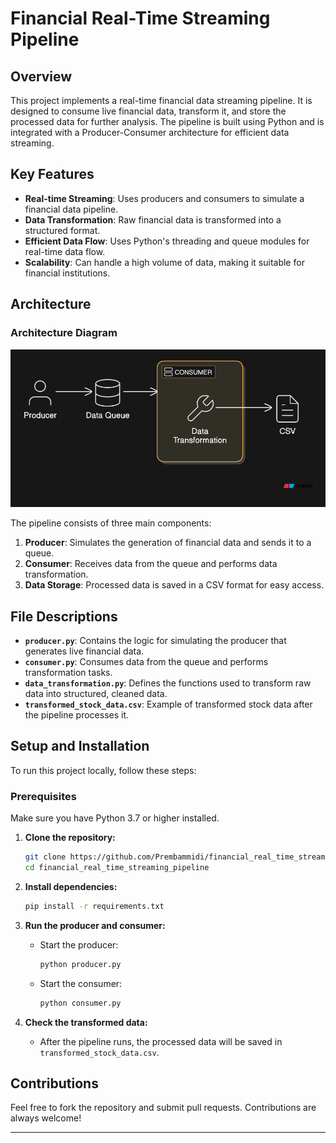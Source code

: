 
# Financial Real-Time Streaming Pipeline

## Overview
This project implements a real-time financial data streaming pipeline. It is designed to consume live financial data, transform it, and store the processed data for further analysis. The pipeline is built using Python and is integrated with a Producer-Consumer architecture for efficient data streaming.

## Key Features
- **Real-time Streaming**: Uses producers and consumers to simulate a financial data pipeline.
- **Data Transformation**: Raw financial data is transformed into a structured format.
- **Efficient Data Flow**: Uses Python's threading and queue modules for real-time data flow.
- **Scalability**: Can handle a high volume of data, making it suitable for financial institutions.

## Architecture
### Architecture Diagram

![Architecture Diagram](https://github.com/Prembammidi/financial_real_time_streaming_pipeline/blob/master/image.png)


The pipeline consists of three main components:
1. **Producer**: Simulates the generation of financial data and sends it to a queue.
2. **Consumer**: Receives data from the queue and performs data transformation.
3. **Data Storage**: Processed data is saved in a CSV format for easy access.




## File Descriptions

- **`producer.py`**: Contains the logic for simulating the producer that generates live financial data.
- **`consumer.py`**: Consumes data from the queue and performs transformation tasks.
- **`data_transformation.py`**: Defines the functions used to transform raw data into structured, cleaned data.
- **`transformed_stock_data.csv`**: Example of transformed stock data after the pipeline processes it.

## Setup and Installation

To run this project locally, follow these steps:

### Prerequisites
Make sure you have Python 3.7 or higher installed.

1. **Clone the repository:**
   ```bash
   git clone https://github.com/Prembammidi/financial_real_time_streaming_pipeline.git
   cd financial_real_time_streaming_pipeline
   ```

2. **Install dependencies:**
   ```bash
   pip install -r requirements.txt
   ```

3. **Run the producer and consumer:**
   - Start the producer:
     ```bash
     python producer.py
     ```
   - Start the consumer:
     ```bash
     python consumer.py
     ```

4. **Check the transformed data:**
   - After the pipeline runs, the processed data will be saved in `transformed_stock_data.csv`.

## Contributions
Feel free to fork the repository and submit pull requests. Contributions are always welcome!

---






